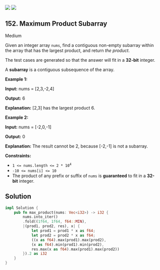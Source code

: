 [![](https://img.shields.io/github/stars/javadev/LeetCode-in-All?label=Stars&style=flat-square)](https://github.com/javadev/LeetCode-in-All)
[![](https://img.shields.io/github/forks/javadev/LeetCode-in-All?label=Fork%20me%20on%20GitHub%20&style=flat-square)](https://github.com/javadev/LeetCode-in-All/fork)

## 152\. Maximum Product Subarray

Medium

Given an integer array `nums`, find a contiguous non-empty subarray within the array that has the largest product, and return _the product_.

The test cases are generated so that the answer will fit in a **32-bit** integer.

A **subarray** is a contiguous subsequence of the array.

**Example 1:**

**Input:** nums = [2,3,-2,4]

**Output:** 6

**Explanation:** [2,3] has the largest product 6.

**Example 2:**

**Input:** nums = [-2,0,-1]

**Output:** 0

**Explanation:** The result cannot be 2, because [-2,-1] is not a subarray.

**Constraints:**

*   <code>1 <= nums.length <= 2 * 10<sup>4</sup></code>
*   `-10 <= nums[i] <= 10`
*   The product of any prefix or suffix of `nums` is **guaranteed** to fit in a **32-bit** integer.

## Solution

```rust
impl Solution {
    pub fn max_product(nums: Vec<i32>) -> i32 {
        nums.into_iter()
        .fold((1f64, 1f64, f64::MIN),
        |(prod1, prod2, res), x| {
            let prod1 = prod1 * x as f64;
            let prod2 = prod2 * x as f64;
            ((x as f64).max(prod1).max(prod2), 
            (x as f64).min(prod1).min(prod2), 
            res.max(x as f64).max(prod1).max(prod2))
        }).2 as i32
    }
}
```